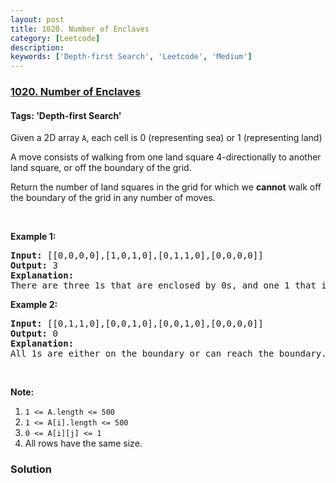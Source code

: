```yaml
---
layout: post
title: 1020. Number of Enclaves
category: [Leetcode]
description: 
keywords: ['Depth-first Search', 'Leetcode', 'Medium']
---
```

### [1020. Number of Enclaves](https://leetcode.com/problems/number-of-enclaves)

#### Tags: 'Depth-first Search'

<div class="content__u3I1 question-content__JfgR"><div><p>Given a 2D array <code>A</code>, each cell is 0 (representing sea) or 1 (representing land)</p>
<p>A move consists of walking from one land square 4-directionally to another land square, or off the boundary of the grid.</p>
<p>Return the number of land squares in the grid for which we <strong>cannot</strong> walk off the boundary of the grid in any number of moves.</p>
<p> </p>
<p><strong>Example 1:</strong></p>
<pre><strong>Input: </strong><span id="example-input-1-1">[[0,0,0,0],[1,0,1,0],[0,1,1,0],[0,0,0,0]]</span>
<strong>Output: </strong><span id="example-output-1">3</span>
<strong>Explanation: </strong>
There are three 1s that are enclosed by 0s, and one 1 that isn't enclosed because its on the boundary.</pre>
<p><strong>Example 2:</strong></p>
<pre><strong>Input: </strong><span id="example-input-2-1">[[0,1,1,0],[0,0,1,0],[0,0,1,0],[0,0,0,0]]</span>
<strong>Output: </strong><span id="example-output-2">0</span>
<strong>Explanation: </strong>
All 1s are either on the boundary or can reach the boundary.
</pre>
<p> </p>
<p><strong>Note:</strong></p>
<ol>
<li><code>1 &lt;= A.length &lt;= 500</code></li>
<li><code>1 &lt;= A[i].length &lt;= 500</code></li>
<li><code>0 &lt;= A[i][j] &lt;= 1</code></li>
<li>All rows have the same size.</li>
</ol></div></div>

### Solution
